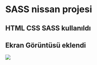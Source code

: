 <h1>SASS nissan projesi</h1>

<h2>HTML CSS SASS kullanıldı</h2>

<h2>Ekran Görüntüsü eklendi</h2>

![](nissan.gif)